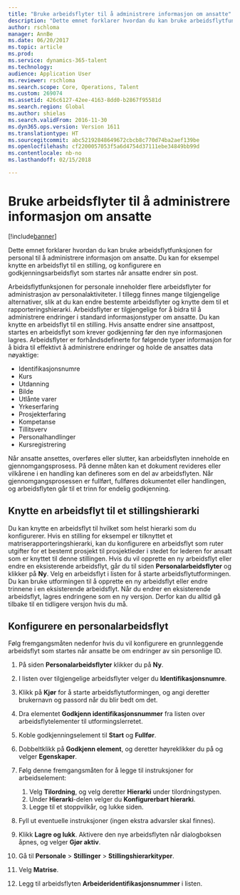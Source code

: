 ```yaml
---
title: "Bruke arbeidsflyter til å administrere informasjon om ansatte"
description: "Dette emnet forklarer hvordan du kan bruke arbeidsflytfunksjonen for personal til å administrere informasjon om ansatte. Du kan for eksempel knytte en arbeidsflyt til en stilling, og konfigurere en godkjenningsarbeidsflyt som startes når ansatte endrer sin post."
author: rschloma
manager: AnnBe
ms.date: 06/20/2017
ms.topic: article
ms.prod: 
ms.service: dynamics-365-talent
ms.technology: 
audience: Application User
ms.reviewer: rschloma
ms.search.scope: Core, Operations, Talent
ms.custom: 269074
ms.assetid: 426c6127-42ee-4163-8dd0-b2867f95581d
ms.search.region: Global
ms.author: shielas
ms.search.validFrom: 2016-11-30
ms.dyn365.ops.version: Version 1611
ms.translationtype: HT
ms.sourcegitcommit: abc52192848649672cbcb8c770d74ba2aef139be
ms.openlocfilehash: cf2200057053f5a6d4754d37111ebe34849bb99d
ms.contentlocale: nb-no
ms.lasthandoff: 02/15/2018

---
```


# <a name="use-workflows-to-manage-employee-information"></a>Bruke arbeidsflyter til å administrere informasjon om ansatte

[!include[banner](includes/banner.md)]


Dette emnet forklarer hvordan du kan bruke arbeidsflytfunksjonen for personal til å administrere informasjon om ansatte. Du kan for eksempel knytte en arbeidsflyt til en stilling, og konfigurere en godkjenningsarbeidsflyt som startes når ansatte endrer sin post.

Arbeidsflytfunksjonen for personale inneholder flere arbeidsflyter for administrasjon av personalaktiviteter. I tillegg finnes mange tilgjengelige alternativer, slik at du kan endre bestemte arbeidsflyter og knytte dem til et rapporteringshierarki. Arbeidsflyter er tilgjengelige for å bidra til å administrere endringer i standard informasjonstyper om ansatte. Du kan knytte en arbeidsflyt til en stilling. Hvis ansatte endrer sine ansattpost, startes en arbeidsflyt som krever godkjenning før den nye informasjonen lagres. Arbeidsflyter er forhåndsdefinerte for følgende typer informasjon for å bidra til effektivt å administrere endringer og holde de ansattes data nøyaktige:

-   Identifikasjonsnumre
-   Kurs
-   Utdanning
-   Bilde
-   Utlånte varer
-   Yrkeserfaring
-   Prosjekterfaring
-   Kompetanse
-   Tillitsverv
-   Personalhandlinger
-   Kursregistrering

Når ansatte ansettes, overføres eller slutter, kan arbeidsflyten inneholde en gjennomgangsprosess. På denne måten kan et dokument revideres eller vilkårene i en handling kan defineres som en del av arbeidsflyten. Når gjennomgangsprosessen er fullført, fullføres dokumentet eller handlingen, og arbeidsflyten går til et trinn for endelig godkjenning.

## <a name="associate-a-workflow-with-a-position-hierarchy"></a>Knytte en arbeidsflyt til et stillingshierarki
Du kan knytte en arbeidsflyt til hvilket som helst hierarki som du konfigurerer. Hvis en stilling for eksempel er tilknyttet et matriserapporteringshierarki, kan du konfigurere en arbeidsflyt som ruter utgifter for et bestemt prosjekt til prosjektleder i stedet for lederen for ansatt som er knyttet til denne stillingen. Hvis du vil opprette en ny arbeidsflyt eller endre en eksisterende arbeidsflyt, går du til siden **Personalarbeidsflyter** og klikker på **Ny**. Velg en arbeidsflyt i listen for å starte arbeidsflytutformingen. Du kan bruke utformingen til å opprette en ny arbeidsflyt eller endre trinnene i en eksisterende arbeidsflyt. Når du endrer en eksisterende arbeidsflyt, lagres endringene som en ny versjon. Derfor kan du alltid gå tilbake til en tidligere versjon hvis du må.

## <a name="configure-a-human-resources-workflow"></a>Konfigurere en personalarbeidsflyt
Følg fremgangsmåten nedenfor hvis du vil konfigurere en grunnleggende arbeidsflyt som startes når ansatte be om endringer av sin personlige ID.

1.  På siden **Personalarbeidsflyter** klikker du på **Ny**.
2.  I listen over tilgjengelige arbeidsflyter velger du **Identifikasjonsnumre**.
3.  Klikk på **Kjør** for å starte arbeidsflytutformingen, og angi deretter brukernavn og passord når du blir bedt om det.
4.  Dra elementet **Godkjenn identifikasjonsnummer** fra listen over arbeidsflytelementer til utformingslerretet.
5.  Koble godkjenningselement til **Start** og **Fullfør**.
6.  Dobbeltklikk på **Godkjenn element**, og deretter høyreklikker du på og velger **Egenskaper**.
7.  Følg denne fremgangsmåten for å legge til instruksjoner for arbeidselement:
    1.  Velg **Tilordning**, og velg deretter **Hierarki** under tilordningstypen.
    2.  Under **Hierarki**-delen velger du **Konfigurerbart hierarki**.
    3.  Legge til et stoppvilkår, og lukke siden.

8.  Fyll ut eventuelle instruksjoner (ingen ekstra advarsler skal finnes).
9.  Klikk **Lagre og lukk**. Aktivere den nye arbeidsflyten når dialogboksen åpnes, og velger **Gjør aktiv**.
10. Gå til **Personale** &gt; **Stillinger** &gt; **Stillingshierarkityper**.
11. Velg **Matrise**.
12. Legg til arbeidsflyten **Arbeideridentifikasjonsnummer** i listen.





